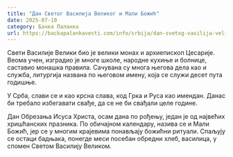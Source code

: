 ```yaml
---
title: "Дан Светог Василија Великог и Мали Божић"
date: 2025-07-10
category: Бачка Паланка
url: https://backapalankavesti.com/info/srbija/dan-svetog-vasilija-velikog-i-mali-bozic-3/
---
```


Свети Василије Велики био је велики монах и архиепископ Цесарије. Веома учен, изградио је многе школе, народне кухиње и болнице, саставио монашка правила. Сачувана су многа његова дела као и служба, литургија названа по његовом имену, која се служи десет пута годишње.

У Срба, слави се и као крсна слава, код Грка и Руса као имендан. Данас би требало избегавати свађе, да се не би свађали целе године.

Дан Обрезања Исуса Христа, осам дана по рођењу, један је од највећих хришћанских празника. По обичајном календару, назива се и Мали Божић, јер се у многим крајевима понављају божићни ритуали. Спаљују се остаци бадњака, понегде меси посебан обредни хлеб, василица, у спомен Светом Василију Великом.
